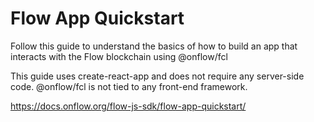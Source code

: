# Flow App Quickstart

Follow this guide to understand the basics of how to build an app that interacts with the Flow blockchain using @onflow/fcl

This guide uses create-react-app and does not require any server-side code. @onflow/fcl is not tied to any front-end framework.

https://docs.onflow.org/flow-js-sdk/flow-app-quickstart/

